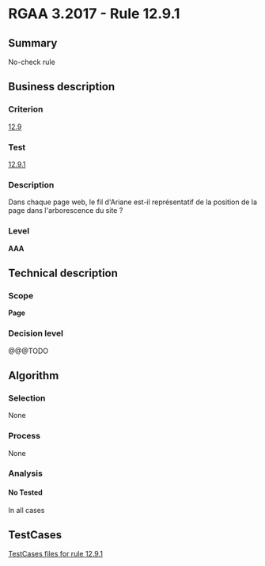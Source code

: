 # RGAA 3.2017 - Rule 12.9.1

## Summary
No-check rule


## Business description

### Criterion
[12.9](http://references.modernisation.gouv.fr/rgaa-accessibilite/criteres.html#crit-12-9)

### Test
[12.9.1](http://references.modernisation.gouv.fr/rgaa-accessibilite/criteres.html#test-12-9-1)

### Description
<div lang="fr">Dans chaque page web, le fil d'Ariane est-il repr&#xE9;sentatif de la position de la page dans l'arborescence du site&nbsp;?</div>

### Level
**AAA**


## Technical description

### Scope
**Page**

### Decision level
@@@TODO


## Algorithm

### Selection
None

### Process
None

### Analysis

#### No Tested
In all cases


##  TestCases

[TestCases files for rule 12.9.1](https://github.com/Asqatasun/Asqatasun/tree/develop/rules/rules-rgaa3.2017/src/test/resources/testcases/rgaa32017/Rgaa32017Rule120901/)


